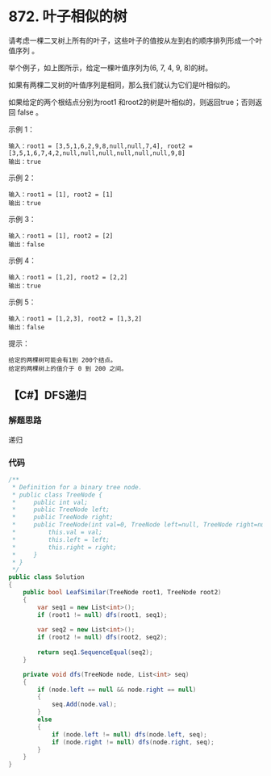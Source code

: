 # 872. 叶子相似的树
请考虑一棵二叉树上所有的叶子，这些叶子的值按从左到右的顺序排列形成一个叶值序列 。

举个例子，如上图所示，给定一棵叶值序列为(6, 7, 4, 9, 8)的树。

如果有两棵二叉树的叶值序列是相同，那么我们就认为它们是叶相似的。

如果给定的两个根结点分别为root1 和root2的树是叶相似的，则返回true；否则返回 false 。

示例 1：
```
输入：root1 = [3,5,1,6,2,9,8,null,null,7,4], root2 = [3,5,1,6,7,4,2,null,null,null,null,null,null,9,8]
输出：true
```
示例 2：
```
输入：root1 = [1], root2 = [1]
输出：true
```
示例 3：
```
输入：root1 = [1], root2 = [2]
输出：false
```
示例 4：
```
输入：root1 = [1,2], root2 = [2,2]
输出：true
```
示例 5：
```
输入：root1 = [1,2,3], root2 = [1,3,2]
输出：false
```
提示：
```
给定的两棵树可能会有1到 200个结点。
给定的两棵树上的值介于 0 到 200 之间。
```

## 【C#】DFS递归
### 解题思路
递归

### 代码

```csharp
/**
 * Definition for a binary tree node.
 * public class TreeNode {
 *     public int val;
 *     public TreeNode left;
 *     public TreeNode right;
 *     public TreeNode(int val=0, TreeNode left=null, TreeNode right=null) {
 *         this.val = val;
 *         this.left = left;
 *         this.right = right;
 *     }
 * }
 */
public class Solution
{
    public bool LeafSimilar(TreeNode root1, TreeNode root2)
    {
        var seq1 = new List<int>();
        if (root1 != null) dfs(root1, seq1);
        
        var seq2 = new List<int>();
        if (root2 != null) dfs(root2, seq2);
        
        return seq1.SequenceEqual(seq2);
    }

    private void dfs(TreeNode node, List<int> seq)
    {
        if (node.left == null && node.right == null)
        {
            seq.Add(node.val);
        }
        else
        {
            if (node.left != null) dfs(node.left, seq);
            if (node.right != null) dfs(node.right, seq);
        }
    }
}
```
